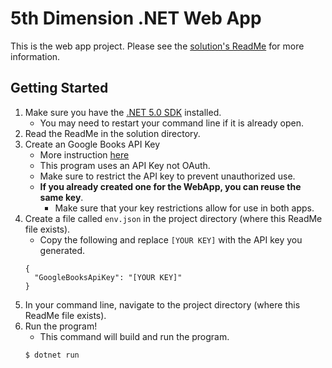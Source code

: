 ﻿# 5th Dimension .NET Web App

This is the web app project. Please see the [solution's ReadMe](https://github.com/k3ntako/5th-Dimension-.NET/blob/master/ReadMe.md) for more information.

## Getting Started

1. Make sure you have the [.NET 5.0 SDK](https://dotnet.microsoft.com/download) installed.
   - You may need to restart your command line if it is already open.
2. Read the ReadMe in the solution directory.
3. Create an Google Books API Key
   - More instruction [here](https://developers.google.com/books/docs/v1/using#APIKey)
   - This program uses an API Key not OAuth.
   - Make sure to restrict the API key to prevent unauthorized use.
   - **If you already created one for the WebApp, you can reuse the same key**.
     - Make sure that your key restrictions allow for use in both apps.
4. Create a file called `env.json` in the project directory (where this ReadMe file exists).
   - Copy the following and replace `[YOUR KEY]` with the API key you generated.
   ```
   {
     "GoogleBooksApiKey": "[YOUR KEY]"
   }
   ```
5. In your command line, navigate to the project directory (where this ReadMe file exists).
6. Run the program!
   - This command will build and run the program.
   ```
   $ dotnet run
   ```
